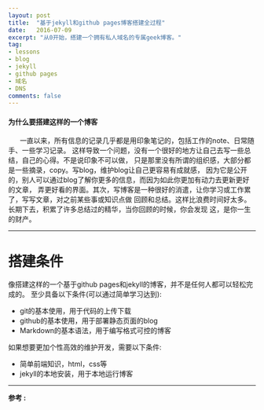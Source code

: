 ```yaml
---
layout: post
title:  "基于jekyll和github pages博客搭建全过程"
date:   2016-07-09
excerpt: "从0开始，搭建一个拥有私人域名的专属geek博客。"
tag:
- lessons 
- blog
- jekyll
- github pages
- 域名
- DNS
comments: false
---
```


#### 为什么要搭建这样的一个博客
 &nbsp;&nbsp;&nbsp;&nbsp;&nbsp;&nbsp;一直以来，所有信息的记录几乎都是用印象笔记的，包括工作的note、日常随手、一些学习记录。
这样导致一个问题，没有一个很好的地方让自己去写一些总结，自己的心得。不是说印象不可以做，
只是那里没有所谓的组织感，大部分都是一些摘录，copy。写blog，维护blog让自己更容易有成就感，
因为它是公开的，别人可以通过blog了解你更多的信息，而因为如此你更加有动力去更新更好的文章，
弄更好看的界面。其次，写博客是一种很好的消遣，让你学习或工作累了，写写文章，对之前某些事或知识点做
回顾和总结。这样比浪费时间好太多。长期下去，积累了许多总结过的精华，当你回顾的时候，你会发现
这，是你一生的财产。

-------------

# 搭建条件
像搭建这样的一个基于github pages和jekyll的博客，并不是任何人都可以轻松完成的。
至少具备以下条件(可以通过简单学习达到):  

- git的基本使用，用于代码的上传下载
- github的基本使用，用于部署静态页面的blog
- Markdown的基本语法，用于编写格式可控的博客

如果想要更加个性高效的维护开发，需要以下条件:  

- 简单前端知识，html，css等
- jekyll的本地安装，用于本地运行博客


------------
**参考 :**
